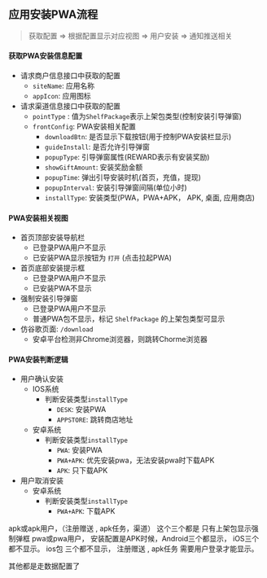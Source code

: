 ## 应用安装PWA流程

> 获取配置 => 根据配置显示对应视图 => 用户安装 => 通知推送相关



#### 获取PWA安装信息配置

- 请求商户信息接口中获取的配置
  - `siteName`: 应用名称
  - `appIcon`: 应用图标
- 请求渠道信息接口中获取的配置
  - `pointType` : 值为`ShelfPackage`表示上架包类型(控制安装引导弹窗)
  - `frontConfig`: PWA安装相关配置
    - `downloadBtn`: 是否显示下载按钮(用于控制PWA安装栏显示)
    - `guideInstall`: 是否允许引导弹窗
    - `popupType`: 引导弹窗属性(REWARD表示有安装奖励)
    - `showGiftAmount`: 安装奖励金额
    - `popupTime`: 弹出引导安装时机(首页，充值，提现)
    - `popupInterval`: 安装引导弹窗间隔(单位小时)
    - `installType`: 安装类型(PWA，PWA+APK， APK, 桌面<IOS>, 应用商店<IOS>)

#### PWA安装相关视图

- 首页顶部安装导航栏
  - 已登录PWA用户不显示
  - 已安装PWA显示按钮为 `打开` (点击拉起PWA)
- 首页底部安装提示框
  - 已登录PWA用户不显示
  - 已安装PWA不显示
- 强制安装引导弹窗
  - 已登录PWA用户不显示
  - 普通PWA包不显示，标记 `ShelfPackage` 的上架包类型可显示
- 仿谷歌页面: `/download`
  - 安卓平台检测非Chrome浏览器，则跳转Chorme浏览器

#### PWA安装判断逻辑

- 用户确认安装
  - IOS系统
    - 判断安装类型`installType`
      - `DESK`: 安装PWA
      - `APPSTORE`: 跳转商店地址
  - 安卓系统
    - 判断安装类型`installType`
      - `PWA`: 安装PWA
      - `PWA+APK`: 优先安装pwa，无法安装pwa时下载APK
      - `APK`: 只下载APK
- 用户取消安装
  - 安卓系统
    - 判断安装类型`installType`
      - `PWA+APK`: 下载APK




 apk或apk用户，（注册赠送 , apk任务，渠道）  这个三个都是 只有上架包显示强制弹框
 pwa或pwa用户， 安装配置是APK时候，Android三个都显示， iOS三个都不显示。
 ios包 三个都不显示，
 注册赠送 , apk任务  需要用户登录才能显示。

其他都是走数据配置了
